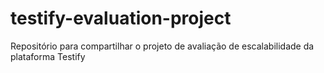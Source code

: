 # testify-evaluation-project
Repositório para compartilhar o projeto de avaliação de escalabilidade da plataforma Testify
